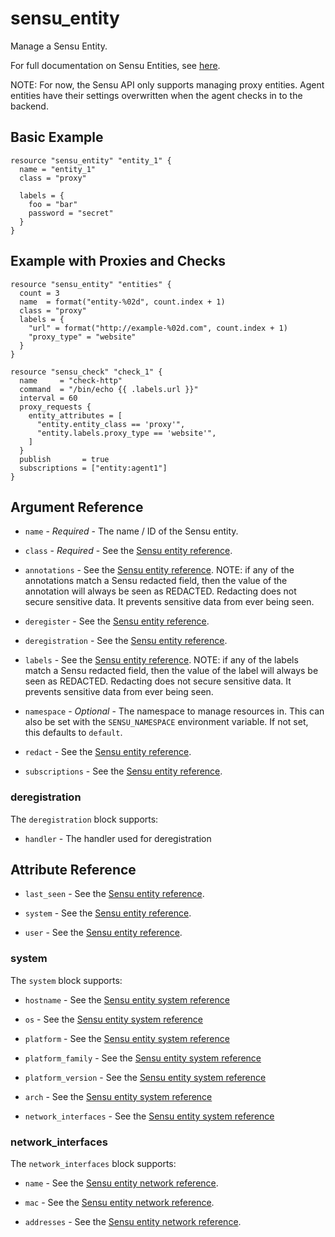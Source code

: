 # sensu_entity

Manage a Sensu Entity.

For full documentation on Sensu Entities, see [here](https://docs.sensu.io/sensu-go/latest/observability-pipeline/observe-entities/entities/).

NOTE: For now, the Sensu API only supports managing proxy entities.
Agent entities have their settings overwritten when the agent checks in to the backend.

## Basic Example

```hcl
resource "sensu_entity" "entity_1" {
  name = "entity_1"
  class = "proxy"

  labels = {
    foo = "bar"
    password = "secret"
  }
}
```

## Example with Proxies and Checks

```hcl
resource "sensu_entity" "entities" {
  count = 3
  name  = format("entity-%02d", count.index + 1)
  class = "proxy"
  labels = {
    "url" = format("http://example-%02d.com", count.index + 1)
    "proxy_type" = "website"
  }
}

resource "sensu_check" "check_1" {
  name     = "check-http"
  command  = "/bin/echo {{ .labels.url }}"
  interval = 60
  proxy_requests {
    entity_attributes = [
      "entity.entity_class == 'proxy'",
      "entity.labels.proxy_type == 'website'",
    ]
  }
  publish       = true
  subscriptions = ["entity:agent1"]
}
```

## Argument Reference

* `name` - *Required* - The name / ID of the Sensu entity.

* `class` - *Required* - See the [Sensu entity reference](https://docs.sensu.io/sensu-go/latest/observability-pipeline/observe-entities/entities/#entities-specification).

* `annotations` - See the [Sensu entity reference](https://docs.sensu.io/sensu-go/latest/observability-pipeline/observe-entities/entities/#entities-specification). NOTE: if any of the annotations match a Sensu redacted field, then
the value of the annotation will always be seen as REDACTED. Redacting does
not secure sensitive data. It prevents sensitive data from ever being seen.

* `deregister` - See the [Sensu entity reference](https://docs.sensu.io/sensu-go/latest/observability-pipeline/observe-entities/entities/#entities-specification).

* `deregistration` - See the [Sensu entity reference](https://docs.sensu.io/sensu-go/latest/observability-pipeline/observe-entities/entities/#entities-specification).

* `labels` - See the [Sensu entity reference](https://docs.sensu.io/sensu-go/latest/observability-pipeline/observe-entities/entities/#entities-specification). NOTE: if any of the labels match a Sensu redacted field, then
the value of the label will always be seen as REDACTED. Redacting does not
secure sensitive data. It prevents sensitive data from ever being seen.

* `namespace` - *Optional* - The namespace to manage resources in. This can
  also be set with the `SENSU_NAMESPACE` environment variable. If not set,
  this defaults to `default`.

* `redact` - See the [Sensu entity reference](https://docs.sensu.io/sensu-go/latest/observability-pipeline/observe-entities/entities/#entities-specification).

* `subscriptions` - See the [Sensu entity reference](https://docs.sensu.io/sensu-go/latest/observability-pipeline/observe-entities/entities/#entities-specification).

### deregistration

The `deregistration` block supports:

* `handler` - The handler used for deregistration

## Attribute Reference

* `last_seen` - See the [Sensu entity reference](https://docs.sensu.io/sensu-go/latest/observability-pipeline/observe-entities/entities/#entities-specification).

* `system` - See the [Sensu entity reference](https://docs.sensu.io/sensu-go/latest/observability-pipeline/observe-entities/entities/#entities-specification).

* `user` - See the [Sensu entity reference](https://docs.sensu.io/sensu-go/latest/observability-pipeline/observe-entities/entities/#entities-specification).

### system

The `system` block supports:

* `hostname` - See the [Sensu entity system reference](https://docs.sensu.io/sensu-go/latest/observability-pipeline/observe-entities/entities/#system-attributes)

* `os` - See the [Sensu entity system reference](https://docs.sensu.io/sensu-go/latest/observability-pipeline/observe-entities/entities/#system-attributes)

* `platform` - See the [Sensu entity system reference](https://docs.sensu.io/sensu-go/latest/observability-pipeline/observe-entities/entities/#system-attributes)

* `platform_family` - See the [Sensu entity system reference](https://docs.sensu.io/sensu-go/latest/observability-pipeline/observe-entities/entities/#system-attributes)

* `platform_version` - See the [Sensu entity system reference](https://docs.sensu.io/sensu-go/latest/observability-pipeline/observe-entities/entities/#system-attributes)

* `arch` - See the [Sensu entity system reference](https://docs.sensu.io/sensu-go/latest/observability-pipeline/observe-entities/entities/#system-attributes)

* `network_interfaces` - See the [Sensu entity system reference](https://docs.sensu.io/sensu-go/latest/observability-pipeline/observe-entities/entities/#system-attributes)

### network_interfaces

The `network_interfaces` block supports:

* `name` - See the [Sensu entity network reference](https://docs.sensu.io/sensu-go/latest/observability-pipeline/observe-entities/entities/#system-attributes).

* `mac` - See the [Sensu entity network reference](https://docs.sensu.io/sensu-go/latest/observability-pipeline/observe-entities/entities/#system-attributes).

* `addresses` - See the [Sensu entity network reference](https://docs.sensu.io/sensu-go/latest/observability-pipeline/observe-entities/entities/#system-attributes).
